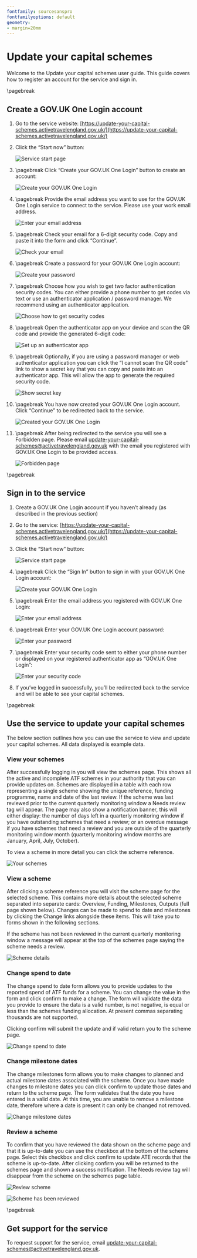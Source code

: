 ```yaml
---
fontfamily: sourcesanspro
fontfamilyoptions: default
geometry:
- margin=20mm
---
```


# Update your capital schemes 

Welcome to the Update your capital schemes user guide. This guide covers how to register an account for the service and
sign in. 

\pagebreak

## Create a GOV.UK One Login account 

1. Go to the service website:
   [https://update-your-capital-schemes.activetravelengland.gov.uk/](https://update-your-capital-schemes.activetravelengland.gov.uk/) 

1. Click the “Start now” button:

    ![Service start page](start.png)

1. \pagebreak Click “Create your GOV.UK One Login” button to create an account: 

    ![Create your GOV.UK One Login](create-or-sign-in.png)

1. \pagebreak Provide the email address you want to use for the GOV.UK One Login service to connect to the service.
   Please use your work email address. 

    ![Enter your email address](create-enter-email.png)

1. \pagebreak Check your email for a 6-digit security code. Copy and paste it into the form and click “Continue”.

    ![Check your email](create-check-email.png)

1. \pagebreak Create a password for your GOV.UK One Login account: 

    ![Create your password](create-password.png)

1. \pagebreak Choose how you wish to get two factor authentication security codes. You can either provide a phone number
   to get codes via text or use an authenticator application / password manager. We recommend using an authenticator
   application. 

    ![Choose how to get security codes](create-security-codes.png)

1. \pagebreak Open the authenticator app on your device and scan the QR code and provide the generated 6-digit code: 

    ![Set up an authenticator app](create-qr-code.png)

1. \pagebreak Optionally, if you are using a password manager or web authenticator application you can click the
   “I cannot scan the QR code” link to show a secret key that you can copy and paste into an authenticator app. This
   will allow the app to generate the required security code. 

    ![Show secret key](create-secret-key.png)

1. \pagebreak You have now created your GOV.UK One Login account. Click “Continue” to be redirected back to the service. 

    ![Created your GOV.UK One Login](create-success.png)

1. \pagebreak After being redirected to the service you will see a Forbidden page. Please email
   [update-your-capital-schemes@activetravelengland.gov.uk](mailto:update-your-capital-schemes@activetravelengland.gov.uk)
   with the email you registered with GOV.UK One Login to be provided access. 

    ![Forbidden page](forbidden.png)

\pagebreak

## Sign in to the service 

1. Create a GOV.UK One Login account if you haven’t already (as described in the previous section) 

1. Go to the service:
   [https://update-your-capital-schemes.activetravelengland.gov.uk/](https://update-your-capital-schemes.activetravelengland.gov.uk/) 

1. Click the “Start now” button: 

    ![Service start page](start.png)

1. \pagebreak Click the “Sign In” button to sign in with your GOV.UK One Login account: 

    ![Create your GOV.UK One Login](create-or-sign-in.png)

1. \pagebreak Enter the email address you registered with GOV.UK One Login: 

    ![Enter your email address](sign-in-enter-email.png)

1. \pagebreak Enter your GOV.UK One Login account password: 

    ![Enter your password](sign-in-password.png)

1. \pagebreak Enter your security code sent to either your phone number or displayed on your registered authenticator
   app as “GOV.UK One Login”:

    ![Enter your security code](sign-in-security-code.png)

1. If you’ve logged in successfully, you’ll be redirected back to the service and will be able to see your capital
   schemes.

\pagebreak

## Use the service to update your capital schemes 

The below section outlines how you can use the service to view and update your capital schemes. All data displayed is
example data.

### View your schemes

After successfully logging in you will view the schemes page. This shows all the active and incomplete ATF schemes in
your authority that you can provide updates on. Schemes are displayed in a table with each row representing a single
scheme showing the unique reference, funding programme, name and date of the last review. If the scheme was last 
reviewed prior to the current quarterly monitoring window a Needs review tag will appear. The page may also show a
notification banner, this will either display: the number of days left in a quarterly monitoring window if you have
outstanding schemes that need a review; or an overdue message if you have schemes that need a review and you are
outside of the quarterly monitoring window month (quarterly monitoring window months are January, April, July, October).

To view a scheme in more detail you can click the scheme reference.

![Your schemes](schemes.png)

### View a scheme

After clicking a scheme reference you will visit the scheme page for the selected scheme. This contains more details 
about the selected scheme separated into separate cards: Overview, Funding, Milestones, Outputs (full page shown below).
Changes can be made to spend to date and milestones by clicking the Change links alongside these items. This will 
take you to forms shown in the following sections. 
   
If the scheme has not been reviewed in the current quarterly monitoring window a message will appear at the top of 
the schemes page saying the scheme needs a review. 

![Scheme details](scheme.png)

### Change spend to date

The change spend to date form allows you to provide updates to the reported spend of ATF funds for a scheme. You can
change the value in the form and click confirm to make a change. The form will validate the data you provide to ensure
the data is a valid number, is not negative, is equal or less than the schemes funding allocation. At present commas
separating thousands are not supported.

Clicking confirm will submit the update and if valid return you to the scheme page. 

![Change spend to date](change-spend-to-date.png)

### Change milestone dates

The change milestones form allows you to make changes to planned and actual milestone dates associated with the scheme.
Once you have made changes to milestone dates you can click confirm to update those dates and return to the scheme page.
The form validates that the date you have entered is a valid date. At this time, you are unable to remove a milestone
date, therefore where a date is present it can only be changed not removed.

![Change milestone dates](change-milestone-dates.png)

### Review a scheme

To confirm that you have reviewed the data shown on the scheme page and that it is up-to-date you can use the checkbox
at the bottom of the scheme page. Select this checkbox and click confirm to update ATE records that the scheme is
up-to-date. After clicking confirm you will be returned to the schemes page and shown a success notification. The Needs
review tag will disappear from the scheme on the schemes page table.

![Review scheme](review.png)

![Scheme has been reviewed](review-success.png)

\pagebreak

## Get support for the service 

To request support for the service, email
[update-your-capital-schemes@activetravelengland.gov.uk](mailto:update-your-capital-schemes@activetravelengland.gov.uk). 
